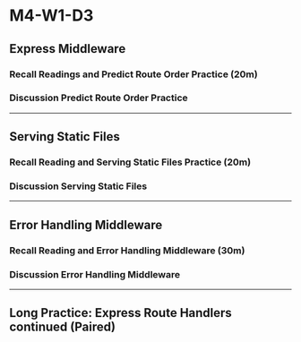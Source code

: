# M4-W1-D3

## Express Middleware

### Recall Readings and Predict Route Order Practice (20m)

### Discussion Predict Route Order Practice

---

## Serving Static Files

### Recall Reading and Serving Static Files Practice (20m)

### Discussion Serving Static Files

---

## Error Handling Middleware

### Recall Reading and Error Handling Middleware (30m)

### Discussion Error Handling Middleware

---

## Long Practice: Express Route Handlers continued (Paired)
